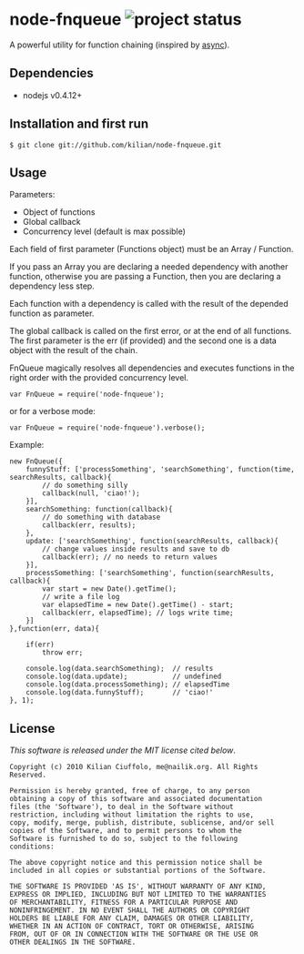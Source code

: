 # node-fnqueue ![project status](http://dl.dropbox.com/u/2208502/maintained.png)

A powerful utility for function chaining (inspired by [async](https://github.com/caolan/async)).

## Dependencies

- nodejs v0.4.12+

## Installation and first run

    $ git clone git://github.com/kilian/node-fnqueue.git

## Usage

Parameters:

- Object of functions
- Global callback
- Concurrency level (default is max possible)

Each field of first parameter (Functions object) must be an Array / Function.

If you pass an Array you are declaring a needed dependency with another function, otherwise you are passing a Function, then you are declaring a dependency less step.

Each function with a dependency is called with the result of the depended function as parameter.

The global callback is called on the first error, or at the end of all functions. The first parameter is the err (if provided) and the second one is a data object with the result of the chain.

FnQueue magically resolves all dependencies and executes functions in the right order with the provided concurrency level.

    var FnQueue = require('node-fnqueue');
or for a verbose mode:

    var FnQueue = require('node-fnqueue').verbose();

Example:

    new FnQueue({
        funnyStuff: ['processSomething', 'searchSomething', function(time, searchResults, callback){
            // do something silly
            callback(null, 'ciao!');
        }],
        searchSomething: function(callback){
            // do something with database
            callback(err, results);
        },
        update: ['searchSomething', function(searchResults, callback){
            // change values inside results and save to db
            callback(err); // no needs to return values
        }],
        processSomething: ['searchSomething', function(searchResults, callback){
            var start = new Date().getTime();
            // write a file log
            var elapsedTime = new Date().getTime() - start;
            callback(err, elapsedTime); // logs write time;
        }]
    },function(err, data){

        if(err)
            throw err;

        console.log(data.searchSomething);  // results
        console.log(data.update);           // undefined
        console.log(data.processSomething); // elapsedTime
        console.log(data.funnyStuff);       // 'ciao!'
    }, 1);

## License

_This software is released under the MIT license cited below_.

    Copyright (c) 2010 Kilian Ciuffolo, me@nailik.org. All Rights Reserved.

    Permission is hereby granted, free of charge, to any person
    obtaining a copy of this software and associated documentation
    files (the 'Software'), to deal in the Software without
    restriction, including without limitation the rights to use,
    copy, modify, merge, publish, distribute, sublicense, and/or sell
    copies of the Software, and to permit persons to whom the
    Software is furnished to do so, subject to the following
    conditions:
    
    The above copyright notice and this permission notice shall be
    included in all copies or substantial portions of the Software.
    
    THE SOFTWARE IS PROVIDED 'AS IS', WITHOUT WARRANTY OF ANY KIND,
    EXPRESS OR IMPLIED, INCLUDING BUT NOT LIMITED TO THE WARRANTIES
    OF MERCHANTABILITY, FITNESS FOR A PARTICULAR PURPOSE AND
    NONINFRINGEMENT. IN NO EVENT SHALL THE AUTHORS OR COPYRIGHT
    HOLDERS BE LIABLE FOR ANY CLAIM, DAMAGES OR OTHER LIABILITY,
    WHETHER IN AN ACTION OF CONTRACT, TORT OR OTHERWISE, ARISING
    FROM, OUT OF OR IN CONNECTION WITH THE SOFTWARE OR THE USE OR
    OTHER DEALINGS IN THE SOFTWARE.